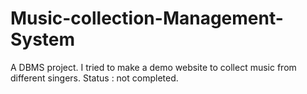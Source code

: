 # Music-collection-Management-System
A DBMS project. 
I tried to make a demo website to collect music from different singers.
Status : not completed.
